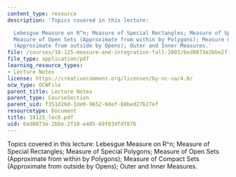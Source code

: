 ```yaml
---
content_type: resource
description: 'Topics covered in this lecture:

  Lebesgue Measure on R^n; Measure of Special Rectangles; Measure of Special Polygons;
  Measure of Open Sets (Approximate from within by Polygons); Measure of Compact Sets
  (Approximate from outside by Opens); Outer and Inner Measures.'
file: /courses/18-125-measure-and-integration-fall-2003/6ed0873e2bbe2f10e40569f03dfdf876_18125_lec6.pdf
file_type: application/pdf
learning_resource_types:
- Lecture Notes
license: https://creativecommons.org/licenses/by-nc-sa/4.0/
ocw_type: OCWFile
parent_title: Lecture Notes
parent_type: CourseSection
parent_uid: f351d26d-1de0-9652-60ef-88bed27b27ef
resourcetype: Document
title: 18125_lec6.pdf
uid: 6ed0873e-2bbe-2f10-e405-69f03dfdf876
---
```

Topics covered in this lecture:
Lebesgue Measure on R^n; Measure of Special Rectangles; Measure of Special Polygons; Measure of Open Sets (Approximate from within by Polygons); Measure of Compact Sets (Approximate from outside by Opens); Outer and Inner Measures.